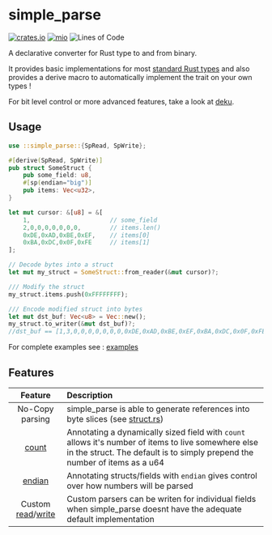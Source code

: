 # simple_parse

[![crates.io](https://img.shields.io/crates/v/simple_parse.svg)](https://crates.io/crates/simple_parse)
[![mio](https://docs.rs/simple_parse/badge.svg)](https://docs.rs/simple_parse/)
![Lines of Code](https://tokei.rs/b1/github/elast0ny/simple_parse)

A declarative converter for Rust type to and from binary.

It provides basic implementations for most [standard Rust types](https://docs.rs/simple_parse/latest/simple_parse/trait.SpReadRawMut.html#foreign-impls) and also provides a derive macro to automatically implement the trait on your own types !

For bit level control or more advanced features, take a look at [deku](https://github.com/sharksforarms/deku).

## Usage

```Rust
use ::simple_parse::{SpRead, SpWrite};

#[derive(SpRead, SpWrite)]
pub struct SomeStruct {
    pub some_field: u8,
    #[sp(endian="big")]
    pub items: Vec<u32>,
}

let mut cursor: &[u8] = &[
    1,                      // some_field
    2,0,0,0,0,0,0,0,        // items.len()
    0xDE,0xAD,0xBE,0xEF,    // items[0]
    0xBA,0xDC,0x0F,0xFE     // items[1]
];

// Decode bytes into a struct
let mut my_struct = SomeStruct::from_reader(&mut cursor)?;

/// Modify the struct
my_struct.items.push(0xFFFFFFFF);

/// Encode modified struct into bytes
let mut dst_buf: Vec<u8> = Vec::new();
my_struct.to_writer(&mut dst_buf)?;
//dst_buf == [1,3,0,0,0,0,0,0,0,0xDE,0xAD,0xBE,0xEF,0xBA,0xDC,0x0F,0xFE,0xFF,0xFF,0xFF,0xFF]
```

For complete examples see : [examples](examples/)


## Features

| Feature | Description |
|:----:|:----|
| No-Copy parsing | simple_parse is able to generate references into byte slices (see [struct.rs](examples/struct.rs)) |
| [count](https://github.com/elast0ny/simple_parse/tree/master/simple_parse-derive/src/attributes.rs#L45) | Annotating a dynamically sized field with `count` allows it's number of items to live somewhere else in the struct. The default is to simply prepend the number of items as a u64|
| [endian](https://github.com/elast0ny/simple_parse/tree/master/simple_parse-derive/src/attributes.rs#L17) | Annotating structs/fields with `endian` gives control over how numbers will be parsed |
|Custom [read](https://github.com/elast0ny/simple_parse/tree/master/simple_parse-derive/src/attributes.rs#L57)/[write](https://github.com/elast0ny/simple_parse/tree/master/simple_parse-derive/src/attributes.rs#L67) | Custom parsers can be writen for individual fields when simple_parse doesnt have the adequate default implementation|